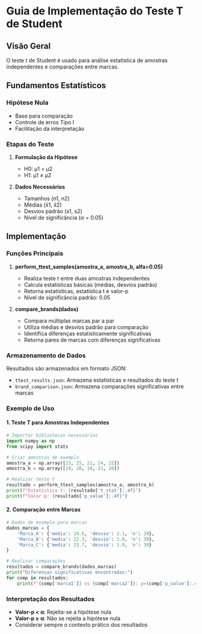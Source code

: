 # Guia de Implementação do Teste T de Student

## Visão Geral
O teste t de Student é usado para análise estatística de amostras independentes e comparações entre marcas.

## Fundamentos Estatísticos

### Hipótese Nula
- Base para comparação
- Controle de erros Tipo I
- Facilitação da interpretação

### Etapas do Teste
1. **Formulação da Hipótese**
   - H0: μ1 = μ2
   - H1: μ1 ≠ μ2

2. **Dados Necessários**
   - Tamanhos (n1, n2)
   - Médias (x̄1, x̄2)
   - Desvios padrão (s1, s2)
   - Nível de significância (α = 0.05)

## Implementação

### Funções Principais

1. **perform_ttest_samples(amostra_a, amostra_b, alfa=0.05)**
   - Realiza teste t entre duas amostras independentes
   - Calcula estatísticas básicas (médias, desvios padrão)
   - Retorna estatísticas, estatística t e valor-p
   - Nível de significância padrão: 0.05

2. **compare_brands(dados)**
   - Compara múltiplas marcas par a par
   - Utiliza médias e desvios padrão para comparação
   - Identifica diferenças estatisticamente significativas
   - Retorna pares de marcas com diferenças significativas

### Armazenamento de Dados

Resultados são armazenados em formato JSON:
- `ttest_results.json`: Armazena estatísticas e resultados do teste t
- `brand_comparison.json`: Armazena comparações significativas entre marcas

### Exemplo de Uso

#### 1. Teste T para Amostras Independentes

```python
# Importar bibliotecas necessárias
import numpy as np
from scipy import stats

# Criar amostras de exemplo
amostra_a = np.array([23, 25, 21, 24, 22])
amostra_b = np.array([19, 20, 18, 21, 20])

# Realizar teste t
resultado = perform_ttest_samples(amostra_a, amostra_b)
print(f"Estatística t: {resultado['t_stat']:.4f}")
print(f"Valor p: {resultado['p_value']:.4f}")
```

#### 2. Comparação entre Marcas

```python
# Dados de exemplo para marcas
dados_marcas = {
    'Marca_A': {'media': 24.5, 'desvio': 2.1, 'n': 30},
    'Marca_B': {'media': 22.3, 'desvio': 1.8, 'n': 30},
    'Marca_C': {'media': 23.7, 'desvio': 1.9, 'n': 30}
}

# Realizar comparações
resultados = compare_brands(dados_marcas)
print("Diferenças significativas encontradas:")
for comp in resultados:
    print(f"{comp['marca1']} vs {comp['marca2']}: p={comp['p_value']:.4f}")
```

### Interpretação dos Resultados

- **Valor-p < α**: Rejeita-se a hipótese nula
- **Valor-p ≥ α**: Não se rejeita a hipótese nula
- Considerar sempre o contexto prático dos resultados
